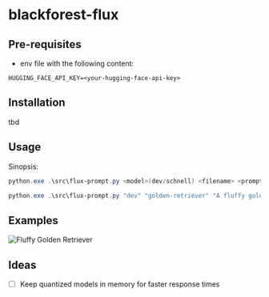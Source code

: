 # blackforest-flux

## Pre-requisites
- env file with the following content:
```env
HUGGING_FACE_API_KEY=<your-hugging-face-api-key>
```

## Installation
tbd

## Usage

Sinopsis:
```powershell
python.exe .\src\flux-prompt.py <model>(dev/schnell) <filename> <prompt>
```

```powershell
python.exe .\src\flux-prompt.py "dev" "golden-retriever" "A fluffy golden retriever"
```

## Examples
![Fluffy Golden Retriever](dist\golden-retriever.png)

## Ideas
- [ ] Keep quantized models in memory for faster response times
